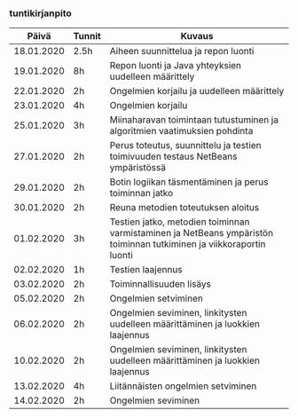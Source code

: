 ### tuntikirjanpito
Päivä| Tunnit | Kuvaus
--------------- | ----- | ------
18.01.2020 | 2.5h | Aiheen suunnittelua ja repon luonti
19.01.2020 | 8h | Repon luonti ja Java yhteyksien uudelleen määrittely
22.01.2020 | 2h | Ongelmien korjailu ja uudelleen määrittely
23.01.2020 | 4h | Ongelmien korjailu
25.01.2020 | 3h | Miinaharavan toimintaan tutustuminen ja algoritmien vaatimuksien pohdinta
27.01.2020 | 2h | Perus toteutus, suunnittelu ja testien toimivuuden testaus NetBeans ympäristössä
29.01.2020 | 2h | Botin logiikan täsmentäminen ja perus toiminnan jatko
30.01.2020 | 2h | Reuna metodien toteutuksen aloitus
01.02.2020 | 3h | Testien jatko, metodien toiminnan varmistaminen ja NetBeans ympäristön toiminnan tutkiminen ja viikkoraportin luonti
02.02.2020 | 1h | Testien laajennus
03.02.2020 | 2h | Toiminnallisuuden lisäys
05.02.2020 | 2h | Ongelmien setviminen
06.02.2020 | 2h | Ongelmien seviminen, linkitysten uudelleen määrittäminen ja luokkien laajennus
10.02.2020 | 2h | Ongelmien seviminen, linkitysten uudelleen määrittäminen ja luokkien laajennus
13.02.2020 | 4h | Liitännäisten ongelmien setviminen
14.02.2020 | 2h | Ongelmien seviminen